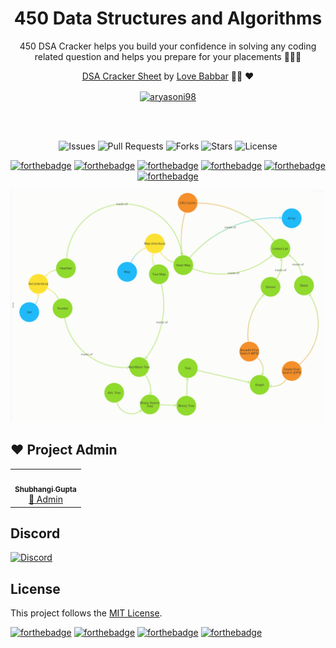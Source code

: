 <div align="center">

# 450 Data Structures and Algorithms

450 DSA Cracker helps you build your confidence in solving any coding
related question and helps you prepare for your placements 👨🏻‍🎓

[DSA Cracker Sheet](https://drive.google.com/file/d/1FMdN_OCfOI0iAeDlqswCiC2DZzD4nPsb/view) by [Love Babbar](https://www.linkedin.com/in/love-babbar-38ab2887/) 🙏🏻 ❤️

<p><a href="https://www.buymeacoffee.com/aryasoni98"> <img align="center" src="https://cdn.buymeacoffee.com/buttons/v2/default-yellow.png" height="50" width="210" alt="aryasoni98" /></a></p><br><br>

![Issues](https://img.shields.io/github/issues/CodeTrophs/450DSA)
![Pull Requests](https://img.shields.io/github/issues-pr/codetrophs/450DSA)
![Forks](https://img.shields.io/github/forks/CodeTrophs/450DSA)
![Stars](https://img.shields.io/github/stars/CodeTrophs/450DSA)
![License](https://img.shields.io/github/license/CodeTrophs/450DSA)

[![forthebadge](https://forthebadge.com/images/badges/made-with-c-plus-plus.svg)](https://forthebadge.com)
[![forthebadge](https://forthebadge.com/images/badges/made-with-c-sharp.svg)](https://forthebadge.com)
[![forthebadge](https://forthebadge.com/images/badges/made-with-c.svg)](https://forthebadge.com)
[![forthebadge](https://forthebadge.com/images/badges/made-with-java.svg)](https://forthebadge.com)
[![forthebadge](https://forthebadge.com/images/badges/made-with-javascript.svg)](https://forthebadge.com)
[![forthebadge](https://forthebadge.com/images/badges/made-with-python.svg)](https://forthebadge.com)


<p align="center"> <img src="450DSA.png" alt="450DSA" /></p>








</div>

## ❤️ Project Admin

<table>
	<tr>
		<td align="center">
			<a href="https://github.com/shubhigupta991">
				<img src="https://avatars.githubusercontent.com/u/58917829?v=4" width="100px" alt="" />
				<br /> <sub><b>Shubhangi Gupta</b></sub>
			</a>
			<br /> <a href="https://github.com/shubhigupta991">
		👑 Admin
	    </a>
		</td>
	</tr>
</table>


## Discord

[![Discord](https://img.shields.io/discord/740478099430572042?color=7389DA&label=Discord&logo=Discord&logoColor=FFF&style=for-the-badge)](https://discord.gg/H4V3jpbG8a)

## License

This project follows the [MIT License](https://github.com/CodeTrophs/450DSA/blob/main/LICENSE).

[![forthebadge](https://forthebadge.com/images/badges/built-with-love.svg)](https://forthebadge.com)
[![forthebadge](https://forthebadge.com/images/badges/makes-people-smile.svg)](https://forthebadge.com)
[![forthebadge](https://forthebadge.com/images/badges/open-source.svg)](https://forthebadge.com)
[![forthebadge](https://forthebadge.com/images/badges/built-by-codebabes.svg)](https://forthebadge.com)
